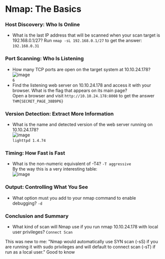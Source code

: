 # Nmap: The Basics

### Host Discovery: Who Is Online
- What is the last IP address that will be scanned when your scan target is 192.168.0.1/27?
Run `nmap -sL 192.168.0.1/27` to get the answer: <br />
`192.168.0.31`

### Port Scanning: Who Is Listening
- How many TCP ports are open on the target system at 10.10.24.178?<br />
![image](https://github.com/user-attachments/assets/6f95a6f4-5dae-4572-be40-421b66dee1f6)<br />
`6`
- Find the listening web server on 10.10.24.178 and access it with your browser. What is the flag that appears on its main page? <br />
Open a browser and visit `http://10.10.24.178:8008` to get the answer<br />
`THM{SECRET_PAGE_38B9P6}`

### Version Detection: Extract More Information
- What is the name and detected version of the web server running on 10.10.24.178? <br />
![image](https://github.com/user-attachments/assets/fd0a3651-ab2f-4195-8045-31239e7dfa05)<br />
`lighttpd 1.4.74`

### Timing: How Fast is Fast
- What is the non-numeric equivalent of -T4? `-T aggressive` <br />
By the way this is a very interesting table:<br />
![image](https://github.com/user-attachments/assets/2c96bf56-ba59-4db7-8f5e-81fcce1dde2f)<br />


### Output: Controlling What You See
- What option must you add to your nmap command to enable debugging? `-d`

### Conclusion and Summary
- What kind of scan will Nmap use if you run nmap 10.10.24.178 with local user privileges? `Connect Scan` <br />

This was new to me: "Nmap would automatically use SYN scan (-sS) if you are running it with sudo privileges and will default to connect scan (-sT) if run as a local user." Good to know
